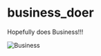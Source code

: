 # business_doer
Hopefully does Business!!!

![Business](http://s2.quickmeme.com/img/5d/5d8664cf92e4ce604998ebc905667d3186818aee1c8786b9cfd51712eead636e.jpg)
